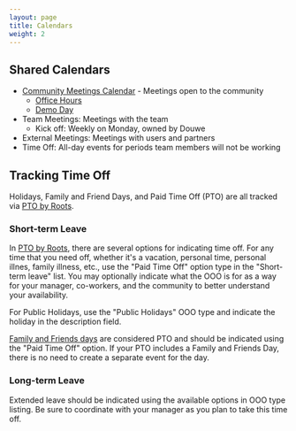 ```yaml
---
layout: page
title: Calendars
weight: 2
---
```


## Shared Calendars

- [Community Meetings Calendar](https://calendar.google.com/calendar/u/1?cid=Y18wMWNqNDhoYTRoMTk5Y3RqZWZpODV0OWRnY0Bncm91cC5jYWxlbmRhci5nb29nbGUuY29t) - Meetings open to the community
  - [Office Hours](/marketing/community#office-hours)
  - [Demo Day](/marketing/community#demo-day)
- Team Meetings: Meetings with the team
  - Kick off: Weekly on Monday, owned by Douwe
- External Meetings: Meetings with users and partners
- Time Off: All-day events for periods team members will not be working

## Tracking Time Off

Holidays, Family and Friend Days, and Paid Time Off (PTO) are all tracked via [PTO by Roots](/company/tech-stack/#pto-by-roots).

### Short-term Leave

In [PTO by Roots](/company/tech-stack/#pto-by-roots), there are several options for indicating time off. 
For any time that you need off, whether it's a vacation, personal time, personal illnes, family illness, etc., use the "Paid Time Off" option type in the "Short-term leave" list. 
You may optionally indicate what the OOO is for as a way for your manager, co-workers, and the community to better understand your availability. 

For Public Holidays, use the "Public Holidays" OOO type and indicate the holiday in the description field. 

[Family and Friends days](/peopleops/benefits#family-and-friends-day) are considered PTO and should be indicated using the "Paid Time Off" option.
If your PTO includes a Family and Friends Day, there is no need to create a separate event for the day. 

### Long-term Leave

Extended leave should be indicated using the available options in OOO type listing. 
Be sure to coordinate with your manager as you plan to take this time off.
